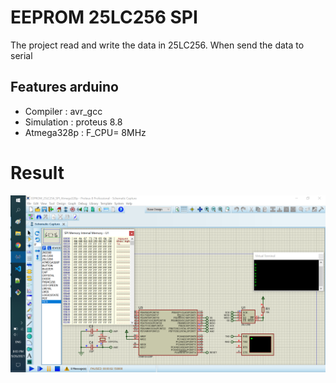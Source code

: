 # EEPROM 25LC256 SPI

The project read and write the data in 25LC256. When send the data to serial

## Features arduino

- Compiler      : avr_gcc
- Simulation    : proteus 8.8
- Atmega328p    : F_CPU= 8MHz

# Result
![image info](./Image/Eeprom25lc256_spi.png)